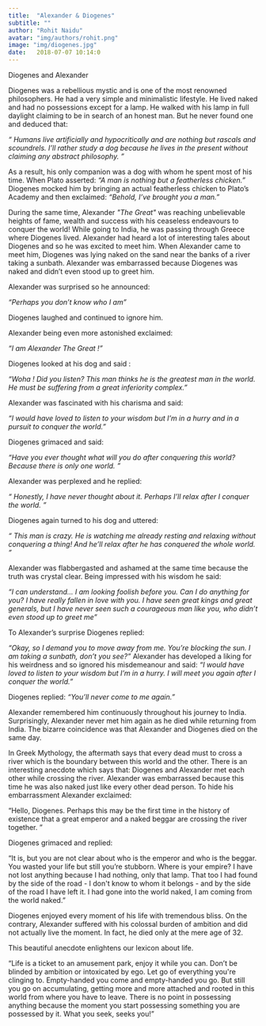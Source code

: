```yaml
---
title:  "Alexander & Diogenes"
subtitle: ""
author: "Rohit Naidu"
avatar: "img/authors/rohit.png"
image: "img/diogenes.jpg"
date:   2018-07-07 10:14:0
---
```


Diogenes and Alexander

Diogenes was a rebellious mystic and is one of the most renowned philosophers.
He had a very simple and minimalistic lifestyle. He lived naked and had no possessions except for a lamp. He walked with his lamp in full daylight claiming to be in search of an honest man. But he never found one and deduced that:


*“ Humans live artificially and hypocritically and are nothing but rascals and scoundrels. I’ll rather study a dog because he lives in the present without claiming any abstract philosophy. ”*


As a result, his only companion was a dog with whom he spent most of his time. When Plato asserted: *“A man is nothing but a featherless chicken.”*      
Diogenes mocked him by bringing an actual featherless chicken to Plato’s Academy and then exclaimed: *“Behold, I’ve brought you a man.”*


During the same time, Alexander *"The Great"* was reaching unbelievable heights of fame, wealth and success with his ceaseless endeavours to conquer the world! While going to India, he was passing through Greece where Diogenes lived. Alexander had heard a lot of interesting tales about Diogenes and so he was excited to meet him. When Alexander came to meet him, Diogenes was lying naked on the sand near the banks of a river taking a sunbath. Alexander was embarrassed because Diogenes was naked and didn’t even stood up to greet him. 

Alexander was surprised so he announced: 

*“Perhaps you don’t know who I am”*

Diogenes laughed and continued to ignore him.

Alexander being even more astonished exclaimed: 

*“I am Alexander The Great !”*

Diogenes looked at his dog and said :

*“Woha ! Did you listen? This man thinks he is the greatest man in the world. He must be suffering from a great inferiority complex.”*

Alexander was fascinated with his charisma and said:

*“I would have loved to listen to your wisdom but I’m in a hurry and in a pursuit to conquer the world.”*

Diogenes grimaced and said: 

*“Have you ever thought what will you do after conquering this world? Because there is only one 
world. ”*

Alexander was perplexed and he replied:

*“ Honestly, I have never thought about it. Perhaps I’ll relax after I conquer the world. ”*

Diogenes again turned to his dog and uttered: 

*“ This man is crazy. He is watching me already resting and relaxing without conquering a thing! And he’ll relax after he has conquered the whole world. ”*

Alexander was flabbergasted and ashamed at the same time because the truth was crystal clear. Being impressed with his wisdom he said:

*“I can understand... I am looking foolish before you. Can I do anything for you? I have really fallen in love with you. I have seen great kings and great generals, but I have never seen such a courageous man like you, who didn’t even stood up to greet me”*

To Alexander’s surprise Diogenes replied:

*“Okay, so I demand you to move away from me. You’re blocking the sun. I am taking a sunbath, don’t you see?”*
Alexander has developed a liking for his weirdness and so ignored his misdemeanour and said: 
*“I would have loved to listen to your wisdom but I’m in a hurry. I will meet you again after I conquer the world.”*

Diogenes replied: *“You’ll never come to me again.”*


Alexander remembered him continuously throughout his journey to India. Surprisingly, Alexander never met him again as he died while returning from India. The bizarre coincidence was that Alexander and Diogenes died on the same day. 


In Greek Mythology, the aftermath says that every dead must to cross a river which is the boundary between this world and the other. There is an interesting anecdote which says that: Diogenes and Alexander met each other while crossing the river. Alexander was embarrassed because this time he was also naked just like every other dead person. To hide his embarrassment Alexander exclaimed:

“Hello, Diogenes. Perhaps this may be the first time in the history of existence that a great emperor and a naked beggar are crossing the river together. ”

Diogenes grimaced and replied:

“It is, but you are not clear about who is the emperor and who is the beggar. You wasted your life but still you’re stubborn. Where is your empire? I have not lost anything because I had nothing, only that lamp. That too I had found by the side of the road - I don't know to whom it belongs - and by the side of the road I have left it. I had gone into the world naked, I am coming from the world naked.”

Diogenes enjoyed every moment of his life with tremendous bliss. On the contrary, Alexander suffered with his colossal burden of ambition and did not actually live the moment. In fact, he died only at the mere age of 32. 

This beautiful anecdote enlightens our lexicon about life.

“Life is a ticket to an amusement park, enjoy it while you can. Don’t be blinded by ambition or intoxicated by ego. Let go of everything you're clinging to. Empty-handed you come and empty-handed you go. But still you go on accumulating, getting more and more attached and rooted in this world from where you have to leave. There is no point in possessing anything because the moment you start possessing something you are possessed by it. What you seek, seeks you!”









